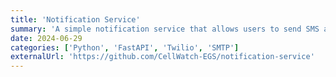 ```yaml
---
title: 'Notification Service'
summary: 'A simple notification service that allows users to send SMS and email notifications.'
date: 2024-06-29
categories: ['Python', 'FastAPI', 'Twilio', 'SMTP']
externalUrl: 'https://github.com/CellWatch-EGS/notification-service'
---
```

